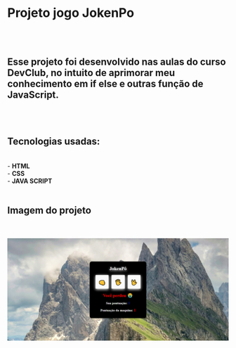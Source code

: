 <h1>Projeto jogo JokenPo</h1>
<br>
<br>
<h2>Esse projeto foi desenvolvido nas aulas do curso DevClub, no intuito de aprimorar meu conhecimento em if else e outras função de JavaScript.</h2>
<br>
<br>
<h2>Tecnologias usadas:</h2>
<br>
- <b>HTML</b>
<br>
- <b>CSS</b>
<br>
- <b>JAVA SCRIPT</b>
<br>
<br>
<h2>Imagem do projeto</h2>
<br>
<br>
<img src="https://github.com/ewertonprado1910/Projeto-JokenP-/blob/main/assets/img%20jokempo.png?raw=true">
